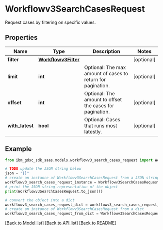 # Workflowv3SearchCasesRequest

Request cases by filtering on specific values.

## Properties

Name | Type | Description | Notes
------------ | ------------- | ------------- | -------------
**filter** | [**Workflowv3Filter**](Workflowv3Filter.md) |  | [optional] 
**limit** | **int** | Optional: The max amount of cases to return for pagination. | [optional] 
**offset** | **int** | Optional: The amount to offset the cases for pagination. | [optional] 
**with_latest** | **bool** | Optional: Cases that runs most latestly. | [optional] 

## Example

```python
from ibm_gdsc_sdk_saas.models.workflowv3_search_cases_request import Workflowv3SearchCasesRequest

# TODO update the JSON string below
json = "{}"
# create an instance of Workflowv3SearchCasesRequest from a JSON string
workflowv3_search_cases_request_instance = Workflowv3SearchCasesRequest.from_json(json)
# print the JSON string representation of the object
print(Workflowv3SearchCasesRequest.to_json())

# convert the object into a dict
workflowv3_search_cases_request_dict = workflowv3_search_cases_request_instance.to_dict()
# create an instance of Workflowv3SearchCasesRequest from a dict
workflowv3_search_cases_request_from_dict = Workflowv3SearchCasesRequest.from_dict(workflowv3_search_cases_request_dict)
```
[[Back to Model list]](../README.md#documentation-for-models) [[Back to API list]](../README.md#documentation-for-api-endpoints) [[Back to README]](../README.md)


